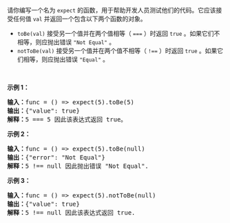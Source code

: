 <p>请你编写一个名为 <code>expect</code> 的函数，用于帮助开发人员测试他们的代码。它应该接受任何值 <code>val</code> 并返回一个包含以下两个函数的对象。</p>

<ul>
	<li><code>toBe(val)</code> 接受另一个值并在两个值相等（ <code>===</code> ）时返回 <code>true</code> 。如果它们不相等，则应抛出错误 <code>"Not Equal"</code> 。</li>
	<li><code>notToBe(val)</code> 接受另一个值并在两个值不相等（ <code>!==</code> ）时返回 <code>true</code> 。如果它们相等，则应抛出错误 <code>"Equal"</code> 。</li>
</ul>

<p>&nbsp;</p>

<p><strong class="example">示例 1：</strong></p>

<pre>
<b>输入：</b>func = () =&gt; expect(5).toBe(5)
<b>输出：</b>{"value": true}
<b>解释：</b>5 === 5 因此该表达式返回 true。
</pre>

<p><strong class="example">示例 2：</strong></p>

<pre>
<b>输入：</b>func = () =&gt; expect(5).toBe(null)
<b>输出：</b>{"error": "Not Equal"}
<b>解释：</b>5 !== null 因此抛出错误 "Not Equal".
</pre>

<p><strong class="example">示例 3：</strong></p>

<pre>
<b>输入：</b>func = () =&gt; expect(5).notToBe(null)
<b>输出：</b>{"value": true}
<b>解释：</b>5 !== null 因此该表达式返回 true.
</pre>
